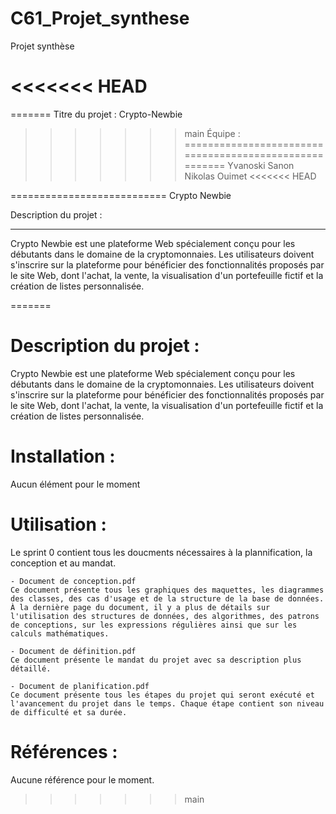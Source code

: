 # C61_Projet_synthese
Projet synthèse

<<<<<<< HEAD
===========================
=======
Titre du projet : Crypto-Newbie

>>>>>>> main
Équipe :
=======================================================
	Yvanoski Sanon
	Nikolas Ouimet
<<<<<<< HEAD

===========================
	Crypto Newbie

Description du projet :  
______________________________________________________
Crypto Newbie est une plateforme Web spécialement conçu pour les débutants 
dans le domaine de la cryptomonnaies. Les utilisateurs doivent s'inscrire sur 
la plateforme pour bénéficier des fonctionnalités proposés par le site Web, dont
l'achat, la vente, la visualisation d'un portefeuille fictif et la création de 
listes personnalisée. 





=======
	
	
Description du projet :
=======================================================
Crypto Newbie est une plateforme Web spécialement conçu pour les débutants dans le domaine de la cryptomonnaies. Les utilisateurs doivent s'inscrire sur la plateforme pour bénéficier des fonctionnalités proposés par le site Web, dont l'achat, la vente, la visualisation d'un portefeuille fictif et la création de listes personnalisée.


Installation : 
======================================================
Aucun élément pour le moment


Utilisation :
======================================================
Le sprint 0 contient tous les doucments nécessaires à la plannification, la conception et au mandat. 

	- Document de conception.pdf
	Ce document présente tous les graphiques des maquettes, les diagrammes des classes, des cas d'usage et de la structure de la base de données. À la dernière page du document, il y a plus de détails sur l'utilisation des structures de données, des algorithmes, des patrons de conceptions, sur les expressions régulières ainsi que sur les calculs mathématiques. 
	
	- Document de définition.pdf
	Ce document présente le mandat du projet avec sa description plus détaillé. 
	
	- Document de planification.pdf
	Ce document présente tous les étapes du projet qui seront exécuté et l'avancement du projet dans le temps. Chaque étape contient son niveau de difficulté et sa durée. 



Références :
=======================================================
Aucune référence pour le moment. 

>>>>>>> main
